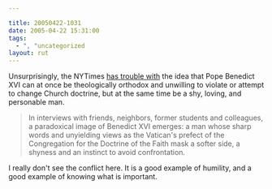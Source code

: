 ```yaml
---

title: 20050422-1031
date: 2005-04-22 15:31:00
tags:
  - ", "uncategorized
layout: rut
---
```


<p> Unsurprisingly, the NYTimes <a href="http://www.nytimes.com/2005/04/22/international/worldspecial2/22germany.html?ei=5088&en=deb8ac4c18fa6d14&ex=1271822400&partner=rssnyt&emc=rss&pagewanted=all&position=
">has trouble with</a> the idea that Pope Benedict XVI can at
once be theologically orthodox and unwilling to violate or attempt
to change Church doctrine, but at the same time be a shy, loving,
and personable man.</p>

<blockquote>In interviews with friends, neighbors, former students
and colleagues, a paradoxical image of Benedict XVI emerges: a man
whose sharp words and unyielding views as the Vatican's prefect of
the Congregation for the Doctrine of the Faith mask a softer side,
a shyness and an instinct to avoid confrontation.</blockquote>

<p>I really don't see the conflict here.  It is a good
example of humility, and a good example of knowing what is
important.</p>

